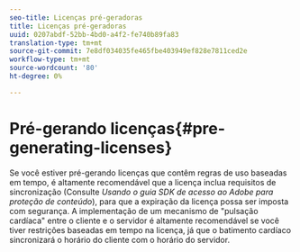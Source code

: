 ```yaml
---
seo-title: Licenças pré-geradoras
title: Licenças pré-geradoras
uuid: 0207abdf-52bb-4bd0-a4f2-fe740b89fa83
translation-type: tm+mt
source-git-commit: 7e8df034035fe465fbe403949ef828e7811ced2e
workflow-type: tm+mt
source-wordcount: '80'
ht-degree: 0%

---
```



# Pré-gerando licenças{#pre-generating-licenses}

Se você estiver pré-gerando licenças que contêm regras de uso baseadas em tempo, é altamente recomendável que a licença inclua requisitos de sincronização (Consulte *Usando o guia SDK de acesso ao Adobe para proteção de conteúdo*), para que a expiração da licença possa ser imposta com segurança. A implementação de um mecanismo de &quot;pulsação cardíaca&quot; entre o cliente e o servidor é altamente recomendável se você tiver restrições baseadas em tempo na licença, já que o batimento cardíaco sincronizará o horário do cliente com o horário do servidor.
